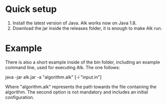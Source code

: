 # Quick setup

1. Install the latest version of Java. Alk works now on Java 1.8.
2. Download the jar inside the releases folder, it is enough to make Alk run.

# Example

There is also a short example inside of the bin folder, including an example command line, used for executing Alk. The one follows:

java -jar alk.jar -a "algorithm.alk" \[-i "input.in"\]

Where "algorithm.alk" represents the path towards the file containing the algorithm. The second option is not mandatory and includes an initial configuration.

